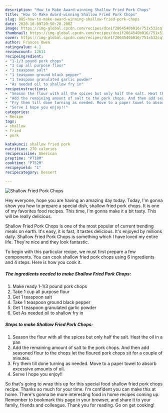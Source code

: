 ```yaml
---
description: "How to Make Award-winning Shallow Fried Pork Chops"
title: "How to Make Award-winning Shallow Fried Pork Chops"
slug: 885-how-to-make-award-winning-shallow-fried-pork-chops
date: 2020-10-09T20:50:28.200Z
image: https://img-global.cpcdn.com/recipes/dce1f2064540b016/751x532cq70/shallow-fried-pork-chops-recipe-main-photo.jpg
thumbnail: https://img-global.cpcdn.com/recipes/dce1f2064540b016/751x532cq70/shallow-fried-pork-chops-recipe-main-photo.jpg
cover: https://img-global.cpcdn.com/recipes/dce1f2064540b016/751x532cq70/shallow-fried-pork-chops-recipe-main-photo.jpg
author: Frances Owen
ratingvalue: 4.1
reviewcount: 12611
recipeingredient:
- "1-1/3 pound pork chops"
- "1 cup all purpose flour"
- "1 teaspoon salt"
- "1 teaspoon ground black pepper"
- "1 teaspoon granulated garlic powder"
- "As needed oil to shallow fry in"
recipeinstructions:
- "Season the flour with all the spices but only half the salt. Heat the oil in a pan"
- "Add the remaining amount of salt to the pork chops. And then add seasoned flour to the chops let the floured pork chops sit for a couple of minutes."
- "Fry them till done turning as needed. Move to a paper towel to absorb excessive amounts of oil."
- "Serve I hope you enjoy!!"
categories:
- Recipe
tags:
- shallow
- fried
- pork

katakunci: shallow fried pork 
nutrition: 270 calories
recipecuisine: American
preptime: "PT18M"
cooktime: "PT52M"
recipeyield: "1"
recipecategory: Dessert

---
```



![Shallow Fried Pork Chops](https://img-global.cpcdn.com/recipes/dce1f2064540b016/751x532cq70/shallow-fried-pork-chops-recipe-main-photo.jpg)

Hey everyone, hope you are having an amazing day today. Today, I'm gonna show you how to prepare a special dish, shallow fried pork chops. It is one of my favorites food recipes. This time, I'm gonna make it a bit tasty. This will be really delicious.



Shallow Fried Pork Chops is one of the most popular of current trending meals on earth. It's easy, it is fast, it tastes delicious. It's enjoyed by millions daily. Shallow Fried Pork Chops is something which I have loved my entire life. They're nice and they look fantastic.


To begin with this particular recipe, we must first prepare a few components. You can cook shallow fried pork chops using 6 ingredients and 4 steps. Here is how you cook it.

<!--inarticleads1-->

##### The ingredients needed to make Shallow Fried Pork Chops:

1. Make ready 1-1/3 pound pork chops
1. Take 1 cup all purpose flour
1. Get 1 teaspoon salt
1. Take 1 teaspoon ground black pepper
1. Get 1 teaspoon granulated garlic powder
1. Get As needed oil to shallow fry in




<!--inarticleads2-->

##### Steps to make Shallow Fried Pork Chops:

1. Season the flour with all the spices but only half the salt. Heat the oil in a pan
1. Add the remaining amount of salt to the pork chops. And then add seasoned flour to the chops let the floured pork chops sit for a couple of minutes.
1. Fry them till done turning as needed. Move to a paper towel to absorb excessive amounts of oil.
1. Serve I hope you enjoy!!




So that's going to wrap this up for this special food shallow fried pork chops recipe. Thanks so much for your time. I'm confident you can make this at home. There's gonna be more interesting food in home recipes coming up. Remember to bookmark this page in your browser, and share it to your family, friends and colleague. Thank you for reading. Go on get cooking!
